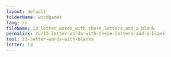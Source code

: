 ```yaml
---
layout: default
folderName: wordgames
lang: ru
fileName: 13_letter_words_with_these_letters_and_a_blank
permalink: ru/13-letter-words-with-these-letters-and-a-blank
tool: 13-letter-words-with-blanks
letter: 13
---
```

